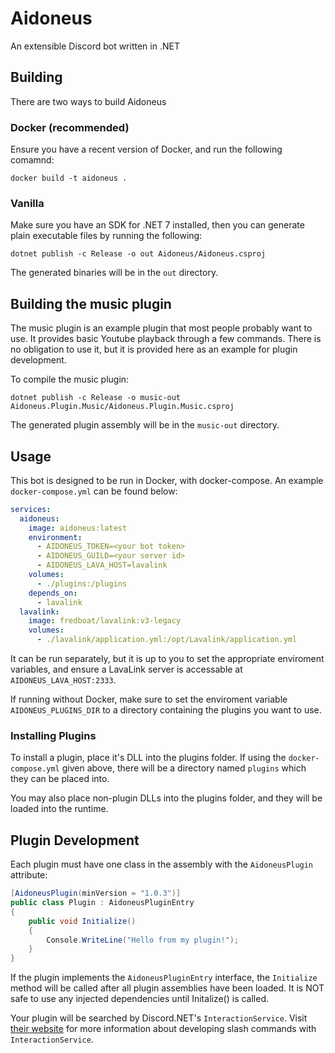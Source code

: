 # Aidoneus
An extensible Discord bot written in .NET

## Building
There are two ways to build Aidoneus
### Docker (recommended)
Ensure you have a recent version of Docker, and run the following comamnd:
```
docker build -t aidoneus .
```
### Vanilla
Make sure you have an SDK for .NET 7 installed, then 
you can generate plain executable files by running the following:
```
dotnet publish -c Release -o out Aidoneus/Aidoneus.csproj
```
The generated binaries will be in the `out` directory.

## Building the music plugin
The music plugin is an example plugin that most people probably want to use. It provides basic Youtube playback through a few commands.
There is no obligation to use it, but it is provided here as an example for plugin development.

To compile the music plugin:
```
dotnet publish -c Release -o music-out Aidoneus.Plugin.Music/Aidoneus.Plugin.Music.csproj
```
The generated plugin assembly will be in the `music-out` directory.

## Usage

This bot is designed to be run in Docker, with docker-compose. An example `docker-compose.yml` can be found below:
```yml
services:
  aidoneus:
    image: aidoneus:latest
    environment:
      - AIDONEUS_TOKEN=<your bot token>
      - AIDONEUS_GUILD=<your server id>
      - AIDONEUS_LAVA_HOST=lavalink
    volumes:
      - ./plugins:/plugins
    depends_on:
      - lavalink
  lavalink:
    image: fredboat/lavalink:v3-legacy
    volumes:
      - ./lavalink/application.yml:/opt/Lavalink/application.yml
```
It can be run separately, but it is up to you to set the appropriate enviroment variables, and ensure a LavaLink server is accessable at `AIDONEUS_LAVA_HOST:2333`.

If running without Docker, make sure to set the enviroment variable `AIDONEUS_PLUGINS_DIR` to a directory containing the plugins you want to use.

### Installing Plugins

To install a plugin, place it's DLL into the plugins folder. If using the `docker-compose.yml` given above, there will be a directory named `plugins` which they can be placed into.

You may also place non-plugin DLLs into the plugins folder, and they will be loaded into the runtime.

## Plugin Development

Each plugin must have one class in the assembly with the `AidoneusPlugin` attribute:
```cs
[AidoneusPlugin(minVersion = "1.0.3")]
public class Plugin : AidoneusPluginEntry
{
    public void Initialize()
    {
        Console.WriteLine("Hello from my plugin!");
    }
}
```
If the plugin implements the `AidoneusPluginEntry` interface, the `Initialize` method will be called after all plugin assemblies have been loaded. It is NOT safe to use any 
injected dependencies until Initalize() is called.

Your plugin will be searched by Discord.NET's `InteractionService`. Visit [their website](https://discordnet.dev/guides/int_framework/intro.html) for more information about developing slash commands with `InteractionService`.

